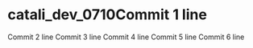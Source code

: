 # catali_dev_0710Commit 1 line
Commit 2 line
Commit 3 line
Commit 4 line
Commit 5 line
Commit 6 line
